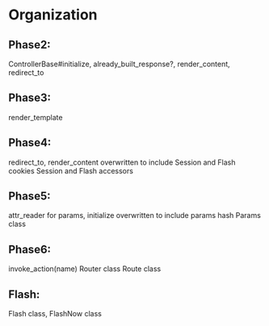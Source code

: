 # Organization
## Phase2:
ControllerBase#initialize, already_built_response?, render_content, redirect_to
## Phase3:
render_template
## Phase4:
redirect_to, render_content overwritten to include Session and Flash cookies
Session and Flash accessors
## Phase5:
attr_reader for params, initialize overwritten to include params hash
Params class
## Phase6:
invoke_action(name)
Router class
Route class
## Flash:
Flash class, FlashNow class
